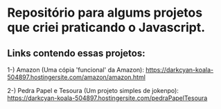# Repositório para algums projetos que criei praticando o Javascript. 
## Links contendo essas projetos:

1-) Amazon (Uma cópia 'funcional' da Amazon): https://darkcyan-koala-504897.hostingersite.com/amazon/amazon.html

2-) Pedra Papel e Tesoura (Um projeto simples de jokenpo): https://darkcyan-koala-504897.hostingersite.com/pedraPapelTesoura
